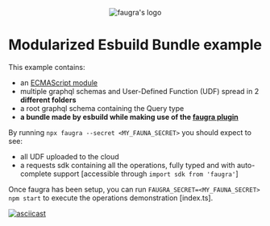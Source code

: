 <p align="center"><img src="https://raw.githubusercontent.com/zvictor/faugra/master/.media/logo.png" alt="faugra's logo" /><p>

# Modularized Esbuild Bundle example

This example contains:

- an [ECMAScript module](https://nodejs.org/api/esm.html)
- multiple graphql schemas and User-Defined Function (UDF) spread in 2 **different folders**
- a root graphql schema containing the Query type
- **a bundle made by esbuild while making use of the [faugra plugin](https://github.com/zvictor/faugra/tree/master/bundlers/esbuild)**

By running `npx faugra --secret <MY_FAUNA_SECRET>` you should expect to see:

- all UDF uploaded to the cloud
- a requests sdk containing all the operations, fully typed and with auto-complete support [accessible through `import sdk from 'faugra'`]

Once faugra has been setup, you can run `FAUGRA_SECRET=<MY_FAUNA_SECRET> npm start` to execute the operations demonstration [index.ts].

[![asciicast](https://raw.githubusercontent.com/zvictor/faugra/master/.media/examples/modularized.gif)](https://asciinema.org/a/361562)
